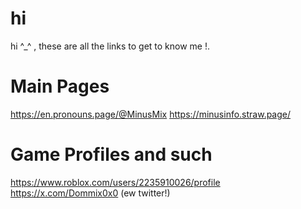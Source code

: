 # hi
hi ^_^ , these are all the links to get to know me !.


# Main Pages
https://en.pronouns.page/@MinusMix
https://minusinfo.straw.page/

# Game Profiles and such

https://www.roblox.com/users/2235910026/profile
https://x.com/Dommix0x0 (ew twitter!)
